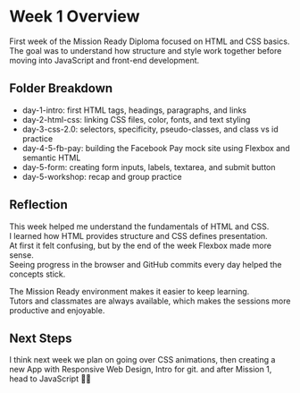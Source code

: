 # Week 1 Overview

First week of the Mission Ready Diploma focused on HTML and CSS basics.  
The goal was to understand how structure and style work together before moving into JavaScript and front-end development.

## Folder Breakdown
- day-1-intro: first HTML tags, headings, paragraphs, and links  
- day-2-html-css: linking CSS files, color, fonts, and text styling  
- day-3-css-2.0: selectors, specificity, pseudo-classes, and class vs id practice  
- day-4-5-fb-pay: building the Facebook Pay mock site using Flexbox and semantic HTML  
- day-5-form: creating form inputs, labels, textarea, and submit button  
- day-5-workshop: recap and group practice

## Reflection
This week helped me understand the fundamentals of HTML and CSS.  
I learned how HTML provides structure and CSS defines presentation.  
At first it felt confusing, but by the end of the week Flexbox made more sense.  
Seeing progress in the browser and GitHub commits every day helped the concepts stick.  

The Mission Ready environment makes it easier to keep learning.  
Tutors and classmates are always available, which makes the sessions more productive and enjoyable.

## Next Steps
I think next week we plan on going over CSS animations, then creating a new App with Responsive Web Design, Intro for git. and after Mission 1, head to JavaScript 🙌🏿
